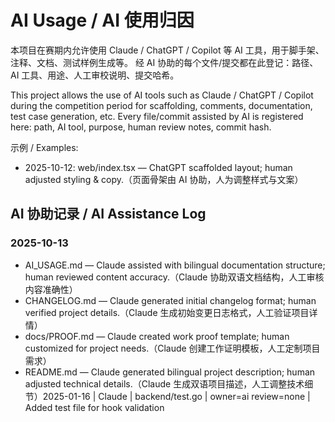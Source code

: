 # AI Usage / AI 使用归因

本项目在赛期内允许使用 Claude / ChatGPT / Copilot 等 AI 工具，用于脚手架、注释、文档、测试样例生成等。
经 AI 协助的每个文件/提交都在此登记：路径、AI 工具、用途、人工审校说明、提交哈希。

This project allows the use of AI tools such as Claude / ChatGPT / Copilot during the competition period for scaffolding, comments, documentation, test case generation, etc.
Every file/commit assisted by AI is registered here: path, AI tool, purpose, human review notes, commit hash.

示例 / Examples:
- 2025-10-12: web/index.tsx — ChatGPT scaffolded layout; human adjusted styling & copy.（页面骨架由 AI 协助，人为调整样式与文案）

## AI 协助记录 / AI Assistance Log

### 2025-10-13
- AI_USAGE.md — Claude assisted with bilingual documentation structure; human reviewed content accuracy.（Claude 协助双语文档结构，人工审核内容准确性）
- CHANGELOG.md — Claude generated initial changelog format; human verified project details.（Claude 生成初始变更日志格式，人工验证项目详情）
- docs/PROOF.md — Claude created work proof template; human customized for project needs.（Claude 创建工作证明模板，人工定制项目需求）
- README.md — Claude generated bilingual project description; human adjusted technical details.（Claude 生成双语项目描述，人工调整技术细节）2 0 2 5 - 0 1 - 1 6   |   C l a u d e   |   b a c k e n d / t e s t . g o   |   o w n e r = a i   r e v i e w = n o n e   |   A d d e d   t e s t   f i l e   f o r   h o o k   v a l i d a t i o n  
 